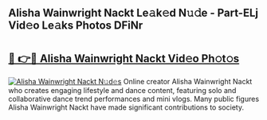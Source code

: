 ## Alisha Wainwright Nackt Le𝚊k𝚎d N𝚞𝚍e - Part-ELj Vid𝚎o Le𝚊ks Photos DFiNr

# <h2><a href="http://fb67pu.evod.top/?m=Alisha+Wainwright+Nackt">🔗 👉🔴 Alisha Wainwright Nackt Vid𝚎o Ph𝚘t𝚘s</a></h2>

[![Alisha Wainwright Nackt N𝚞d𝚎s](https://i.imgur.com/8V9OHl7.gif)](http://fb67pu.evod.top/?m=Alisha+Wainwright+Nackt)
Online creator Alisha Wainwright Nackt who creates engaging lifestyle and dance content, featuring solo and collaborative dance trend performances and mini vlogs. Many public figures Alisha Wainwright Nackt have made significant contributions to society. 
